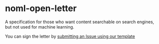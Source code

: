 # noml-open-letter
A specification for those who want content searchable on search engines, but not used for machine learning.

You can sign the letter by [submitting an Issue using our template](https://github.com/PrivacyDingus/noml-open-letter/issues/new?assignees=PrivacyDingus&labels=&projects=&template=sign.md&title=SIGN%3A+NAME)